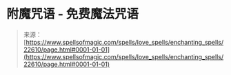<!--yml

category: 未分类

date: 2024-06-12 19:07:01

-->

# 附魔咒语 - 免费魔法咒语

> 来源：[https://www.spellsofmagic.com/spells/love_spells/enchanting_spells/22610/page.html#0001-01-01](https://www.spellsofmagic.com/spells/love_spells/enchanting_spells/22610/page.html#0001-01-01)
